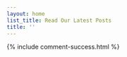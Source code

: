 ```yaml
---
layout: home
list_title: Read Our Latest Posts
title: ''
---
```


{% include comment-success.html %}
